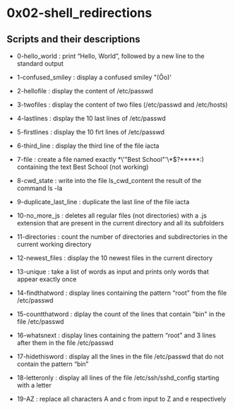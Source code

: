# 0x02-shell_redirections

## Scripts and their descriptions

* 0-hello_world : print “Hello, World”, followed by a new line to the standard output

* 1-confused_smiley : display a confused smiley "(Ôo)'

* 2-hellofile : display the content of /etc/passwd

* 3-twofiles : display the content of two files (/etc/passwd and /etc/hosts)

* 4-lastlines : display the 10 last lines of /etc/passwd

* 5-firstlines : display the 10 firt lines of /etc/passwd

* 6-third_line : display the third line of the file iacta

* 7-file : create a file named exactly \*\\'"Best School"\'\\*$\?\*\*\*\*\*:) containing the text Best School (not working)

* 8-cwd_state : write into the file ls_cwd_content the result of the command ls -la

* 9-duplicate_last_line : duplicate the last line of the file iacta

* 10-no_more_js : deletes all regular files (not directories) with a .js extension that are present in the current directory and all its subfolders

* 11-directories : count the number of directories and subdirectories in the current working directory

* 12-newest_files : display the 10 newest files in the current directory

* 13-unique : take a list of words as input and prints only words that appear exactly once

* 14-findthatword : display lines containing the pattern “root” from the file /etc/passwd

* 15-countthatword : diplay the count of the lines that contain "bin" in the file /etc/passwd

* 16-whatsnext : display lines containing the pattern “root” and 3 lines after them in the file /etc/passwd

* 17-hidethisword : display all the lines in the file /etc/passwd that do not contain the pattern “bin”

* 18-letteronly : display all lines of the file /etc/ssh/sshd_config starting with a letter

* 19-AZ : replace all characters A and c from input to Z and e respectively

